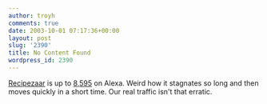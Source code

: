 ```yaml
---
author: troyh
comments: true
date: 2003-10-01 07:17:36+00:00
layout: post
slug: '2390'
title: No Content Found
wordpress_id: 2390
---
```


[Recipezaar](http://recipezaar.com) is up to [8,595](http://www.alexa.com/data/details/?url=recipezaar.com) on Alexa. Weird how it stagnates so long and then moves quickly in a short time. Our real traffic isn't that erratic.
